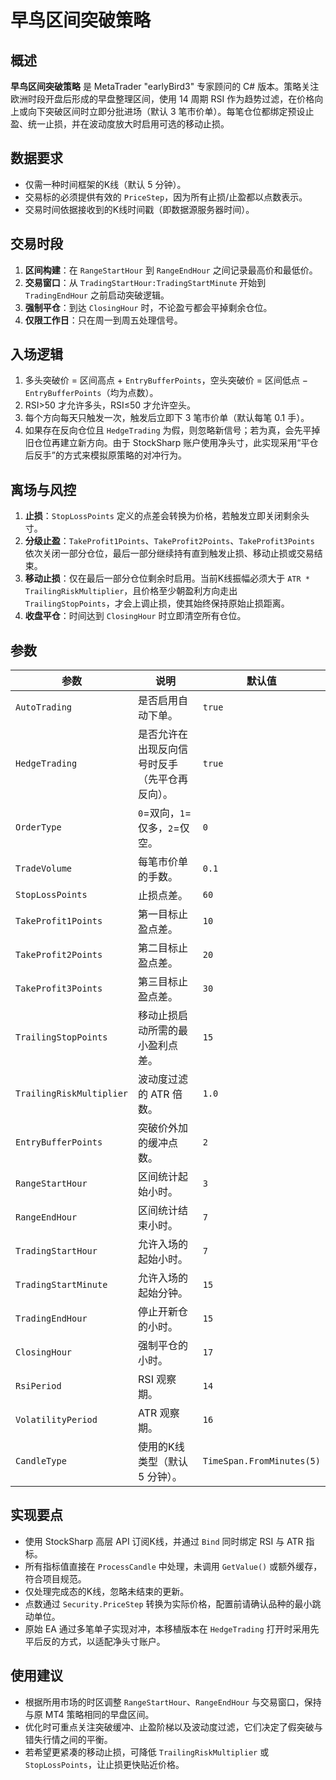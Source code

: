 # 早鸟区间突破策略

## 概述
**早鸟区间突破策略** 是 MetaTrader "earlyBird3" 专家顾问的 C# 版本。策略关注欧洲时段开盘后形成的早盘整理区间，使用 14 周期 RSI 作为趋势过滤，在价格向上或向下突破区间时立即分批进场（默认 3 笔市价单）。每笔仓位都绑定预设止盈、统一止损，并在波动度放大时启用可选的移动止损。

## 数据要求
- 仅需一种时间框架的K线（默认 5 分钟）。
- 交易标的必须提供有效的 `PriceStep`，因为所有止损/止盈都以点数表示。
- 交易时间依据接收到的K线时间戳（即数据源服务器时间）。

## 交易时段
1. **区间构建**：在 `RangeStartHour` 到 `RangeEndHour` 之间记录最高价和最低价。
2. **交易窗口**：从 `TradingStartHour:TradingStartMinute` 开始到 `TradingEndHour` 之前启动突破逻辑。
3. **强制平仓**：到达 `ClosingHour` 时，不论盈亏都会平掉剩余仓位。
4. **仅限工作日**：只在周一到周五处理信号。

## 入场逻辑
1. 多头突破价 = 区间高点 + `EntryBufferPoints`，空头突破价 = 区间低点 − `EntryBufferPoints`（均为点数）。
2. RSI>50 才允许多头，RSI≤50 才允许空头。
3. 每个方向每天只触发一次，触发后立即下 3 笔市价单（默认每笔 0.1 手）。
4. 如果存在反向仓位且 `HedgeTrading` 为假，则忽略新信号；若为真，会先平掉旧仓位再建立新方向。由于 StockSharp 账户使用净头寸，此实现采用“平仓后反手”的方式来模拟原策略的对冲行为。

## 离场与风控
1. **止损**：`StopLossPoints` 定义的点差会转换为价格，若触发立即关闭剩余头寸。
2. **分级止盈**：`TakeProfit1Points`、`TakeProfit2Points`、`TakeProfit3Points` 依次关闭一部分仓位，最后一部分继续持有直到触发止损、移动止损或交易结束。
3. **移动止损**：仅在最后一部分仓位剩余时启用。当前K线振幅必须大于 `ATR * TrailingRiskMultiplier`，且价格至少朝盈利方向走出 `TrailingStopPoints`，才会上调止损，使其始终保持原始止损距离。
4. **收盘平仓**：时间达到 `ClosingHour` 时立即清空所有仓位。

## 参数
| 参数 | 说明 | 默认值 |
|------|------|--------|
| `AutoTrading` | 是否启用自动下单。 | `true` |
| `HedgeTrading` | 是否允许在出现反向信号时反手（先平仓再反向）。 | `true` |
| `OrderType` | `0`=双向，`1`=仅多，`2`=仅空。 | `0` |
| `TradeVolume` | 每笔市价单的手数。 | `0.1` |
| `StopLossPoints` | 止损点差。 | `60` |
| `TakeProfit1Points` | 第一目标止盈点差。 | `10` |
| `TakeProfit2Points` | 第二目标止盈点差。 | `20` |
| `TakeProfit3Points` | 第三目标止盈点差。 | `30` |
| `TrailingStopPoints` | 移动止损启动所需的最小盈利点差。 | `15` |
| `TrailingRiskMultiplier` | 波动度过滤的 ATR 倍数。 | `1.0` |
| `EntryBufferPoints` | 突破价外加的缓冲点数。 | `2` |
| `RangeStartHour` | 区间统计起始小时。 | `3` |
| `RangeEndHour` | 区间统计结束小时。 | `7` |
| `TradingStartHour` | 允许入场的起始小时。 | `7` |
| `TradingStartMinute` | 允许入场的起始分钟。 | `15` |
| `TradingEndHour` | 停止开新仓的小时。 | `15` |
| `ClosingHour` | 强制平仓的小时。 | `17` |
| `RsiPeriod` | RSI 观察期。 | `14` |
| `VolatilityPeriod` | ATR 观察期。 | `16` |
| `CandleType` | 使用的K线类型（默认 5 分钟）。 | `TimeSpan.FromMinutes(5)` |

## 实现要点
- 使用 StockSharp 高层 API 订阅K线，并通过 `Bind` 同时绑定 RSI 与 ATR 指标。
- 所有指标值直接在 `ProcessCandle` 中处理，未调用 `GetValue()` 或额外缓存，符合项目规范。
- 仅处理完成态的K线，忽略未结束的更新。
- 点数通过 `Security.PriceStep` 转换为实际价格，配置前请确认品种的最小跳动单位。
- 原始 EA 通过多笔单子实现对冲，本移植版本在 `HedgeTrading` 打开时采用先平后反的方式，以适配净头寸账户。

## 使用建议
- 根据所用市场的时区调整 `RangeStartHour`、`RangeEndHour` 与交易窗口，保持与原 MT4 策略相同的早盘区间。
- 优化时可重点关注突破缓冲、止盈阶梯以及波动度过滤，它们决定了假突破与错失行情之间的平衡。
- 若希望更紧凑的移动止损，可降低 `TrailingRiskMultiplier` 或 `StopLossPoints`，让止损更快贴近价格。

